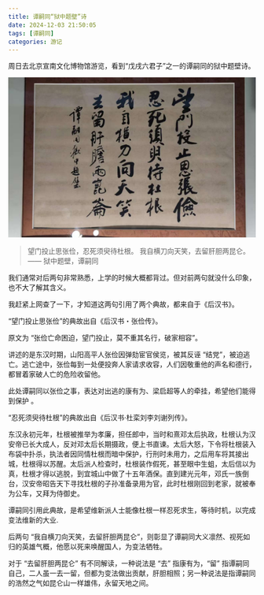 ```yaml
---
title: 谭嗣同“狱中题壁”诗
date: 2024-12-03 21:50:05
tags: [谭嗣同]
categories: 游记
---
```

周日去北京宣南文化博物馆游览，看到“戊戌六君子”之一的谭嗣同的狱中题壁诗。

![](谭嗣同“狱中题壁”诗/狱中题壁诗.png)

> 望门投止思张俭，忍死须臾待杜根。
> 我自横刀向天笑，去留肝胆两昆仑。
>   —— 狱中题壁，谭嗣同

我们通常对后两句非常熟悉，上学的时候大概都背过。但对前两句就没什么印象，也不大了解其含义。

我赶紧上网查了一下，才知道这两句引用了两个典故，都来自于《后汉书》。

“望门投止思张俭”的典故出自《后汉书・张俭传》。

原文为 “张俭亡命困迫，望门投止，莫不重其名行，破家相容”。

讲述的是东汉时期，山阳高平人张俭因弹劾宦官侯览，被其反诬 “结党”，被迫逃亡。逃亡途中，张俭每到一处便投奔人家请求收容，人们因敬重他的声名和德行，都冒着家破人亡的危险收留他。

此处谭嗣同以张俭之事，表达对出逃的康有为、梁启超等人的牵挂，希望他们能得到保护 。

“忍死须臾待杜根”的典故出自《后汉书·杜栾刘李刘谢列传》。

东汉永初元年，杜根被推举为孝廉，担任郎中，当时和熹邓太后执政，杜根认为汉安帝已长大成人，反对邓太后长期摄政，便上书直谏。太后大怒，下令将杜根装入布袋中扑杀，执法者因同情杜根而暗中保护，行刑时未用力，之后用车将其接出城，杜根得以苏醒。太后派人检查时，杜根装作假死，甚至眼中生蛆，太后信以为真，杜根才得以逃脱，到宜城山中做了十五年酒保。直到建光元年，邓氏一族倒台，汉安帝昭告天下寻找杜根的子孙准备录用为官，此时杜根刚回到老家，就被奉为公车，又拜为侍御史。

谭嗣同引用此典故，是希望维新派人士能像杜根一样忍死求生，等待时机，以完成变法维新的大业.

后两句 “我自横刀向天笑，去留肝胆两昆仑”，则彰显了谭嗣同大义凛然、视死如归的英雄气概，他愿以死来唤醒国人，为变法牺牲。

对于 “去留肝胆两昆仑” 有不同解读，一种说法是 “去” 指康有为，“留” 指谭嗣同自己，二人虽一去一留，但都为变法做出贡献，肝胆相照；另一种说法是指谭嗣同的浩然之气如昆仑山一样雄伟，永留天地之间。